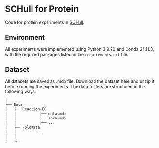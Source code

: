 # SCHull for Protein
Code for protein experiments in [SCHull](https://openreview.net/pdf?id=OIvg3MqWX2).
## Environment
All experiments were implemented using Python 3.9.20 and Conda 24.11.3, with the required packages listed in the `requirements.txt` file.
 
## Dataset
All datasets are saved as .mdb file. Download the dataset here and unzip it before running the experiments. The data folders are structured in the following ways:
```bash
│
├── Data                 
│   ├── Reaction-EC
│   │           ├── data.mdb
│   │           ├── lock.mdb
│   │           ├── ...
│   ├── FoldData
│   │         ...
│   │                    
│   ...
```

